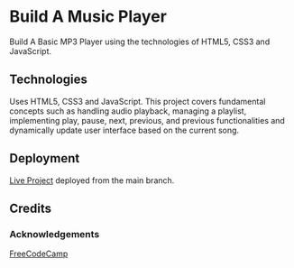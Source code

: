 # Build A Music Player

Build A Basic MP3 Player using the technologies of HTML5, CSS3 and JavaScript.

## Technologies

Uses HTML5, CSS3 and JavaScript.  This project covers fundamental concepts such as handling audio playback, managing a playlist, implementing play, pause, next, previous, and previous functionalities and dynamically update user interface based on the current song.

## Deployment

[Live Project](https://derektypist.github.io/build-a-music-player/) deployed from the main branch.

## Credits

### Acknowledgements

[FreeCodeCamp](https://www.freecodecamp.org)
